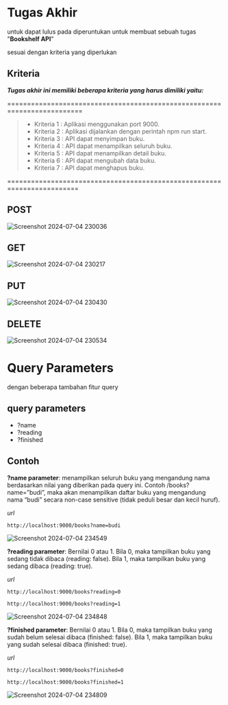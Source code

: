 # Tugas Akhir

untuk dapat lulus pada diperuntukan untuk membuat sebuah tugas "**Bookshelf API**" 

sesuai dengan kriteria yang diperlukan




## Kriteria
___Tugas akhir ini memiliki beberapa kriteria yang harus dimiliki yaitu:___

=========================================================================
> - Kriteria 1 : Aplikasi menggunakan port 9000.
> - Kriteria 2 : Aplikasi dijalankan dengan perintah npm run start.
> - Kriteria 3 : API dapat menyimpan buku.
> - Kriteria 4 : API dapat menampilkan seluruh buku.
> - Kriteria 5 : API dapat menampilkan detail buku.
> - Kriteria 6 : API dapat mengubah data buku.
> - Kriteria 7 : API dapat menghapus buku.

========================================================================

## POST
![Screenshot 2024-07-04 230036](https://github.com/wraleydi/Bookshelf-API/assets/166751493/72bfceac-240a-42d5-bf0a-e550d2899bf6)

## GET
![Screenshot 2024-07-04 230217](https://github.com/wraleydi/Bookshelf-API/assets/166751493/edd5fcb5-211b-4f5f-9a8a-705305d95c02)

## PUT
![Screenshot 2024-07-04 230430](https://github.com/wraleydi/Bookshelf-API/assets/166751493/07016073-6515-4186-b3fb-0a1013434307)

## DELETE
![Screenshot 2024-07-04 230534](https://github.com/wraleydi/Bookshelf-API/assets/166751493/8c435151-4794-4710-b942-ec23518787f0)


# Query Parameters
dengan beberapa tambahan fitur query 

## query parameters
 - ?name
 - ?reading
 - ?finished

## Contoh
**?name parameter**:
menampilkan seluruh buku yang mengandung nama berdasarkan nilai yang diberikan pada query ini. Contoh /books?name=”budi”, maka akan menampilkan daftar buku yang mengandung nama “budi” secara non-case sensitive  (tidak peduli besar dan kecil huruf).

_url_
~~~
http://localhost:9000/books?name=budi
~~~
![Screenshot 2024-07-04 234549](https://github.com/wraleydi/Bookshelf-API/assets/166751493/64e0d968-58a6-4fa6-876e-23d66b33206b)



**?reading parameter**:
Bernilai 0 atau 1. Bila 0, maka tampilkan buku yang sedang tidak dibaca (reading: false). Bila 1, maka tampilkan buku yang sedang dibaca (reading: true).

_url_
~~~
http://localhost:9000/books?reading=0
~~~
~~~
http://localhost:9000/books?reading=1
~~~
![Screenshot 2024-07-04 234848](https://github.com/wraleydi/Bookshelf-API/assets/166751493/f5c57845-df00-459e-8a31-9c52e66f7b23)



**?finished parameter**:
Bernilai 0 atau 1. Bila 0, maka tampilkan buku yang sudah belum selesai dibaca (finished: false). Bila 1, maka tampilkan buku yang sudah selesai dibaca (finished: true).

_url_
~~~
http://localhost:9000/books?finished=0
~~~
~~~
http://localhost:9000/books?finished=1
~~~
![Screenshot 2024-07-04 234809](https://github.com/wraleydi/Bookshelf-API/assets/166751493/ebc79993-f756-4518-9fad-4cb18197ab2d)
